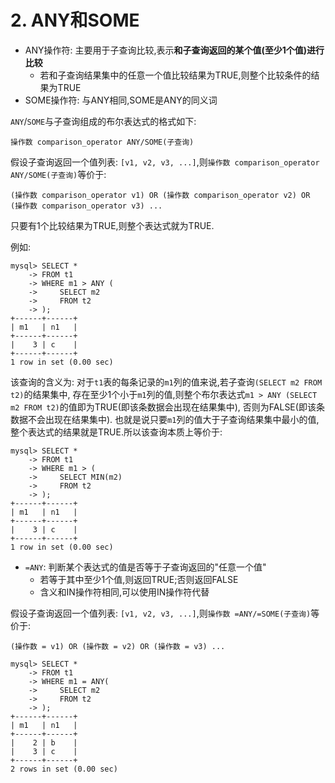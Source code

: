 # 2. ANY和SOME

- ANY操作符: 主要用于子查询比较,表示**和子查询返回的某个值(至少1个值)进行比较**
  - 若和子查询结果集中的任意一个值比较结果为TRUE,则整个比较条件的结果为TRUE
- SOME操作符: 与ANY相同,SOME是ANY的同义词

`ANY`/`SOME`与子查询组成的布尔表达式的格式如下:

```
操作数 comparison_operator ANY/SOME(子查询)
```

假设子查询返回一个值列表: `[v1, v2, v3, ...]`,则`操作数 comparison_operator ANY/SOME(子查询)`等价于:

```
(操作数 comparison_operator v1) OR (操作数 comparison_operator v2) OR (操作数 comparison_operator v3) ...
```

只要有1个比较结果为TRUE,则整个表达式就为TRUE.

例如: 

```
mysql> SELECT *
    -> FROM t1
    -> WHERE m1 > ANY (
    ->     SELECT m2
    ->     FROM t2
    -> );
+------+------+
| m1   | n1   |
+------+------+
|    3 | c    |
+------+------+
1 row in set (0.00 sec)
```

该查询的含义为: 对于`t1`表的每条记录的`m1`列的值来说,若子查询`(SELECT m2 FROM t2)`的结果集中,
存在至少1个小于`m1`列的值,则整个布尔表达式`m1 > ANY (SELECT m2 FROM t2)`的值即为TRUE(即该条数据会出现在结果集中),
否则为FALSE(即该条数据不会出现在结果集中).
也就是说只要`m1`列的值大于子查询结果集中最小的值,整个表达式的结果就是TRUE.所以该查询本质上等价于:

```
mysql> SELECT *
    -> FROM t1
    -> WHERE m1 > (
    ->     SELECT MIN(m2)
    ->     FROM t2
    -> );
+------+------+
| m1   | n1   |
+------+------+
|    3 | c    |
+------+------+
1 row in set (0.00 sec)
```

- `=ANY`: 判断某个表达式的值是否等于子查询返回的"任意一个值"
  - 若等于其中至少1个值,则返回TRUE;否则返回FALSE
  - 含义和IN操作符相同,可以使用IN操作符代替

假设子查询返回一个值列表: `[v1, v2, v3, ...]`,则`操作数 =ANY/=SOME(子查询)`等价于:

```
(操作数 = v1) OR (操作数 = v2) OR (操作数 = v3) ...
```

```
mysql> SELECT *
    -> FROM t1
    -> WHERE m1 = ANY(
    ->     SELECT m2
    ->     FROM t2
    -> );
+------+------+
| m1   | n1   |
+------+------+
|    2 | b    |
|    3 | c    |
+------+------+
2 rows in set (0.00 sec)
```
